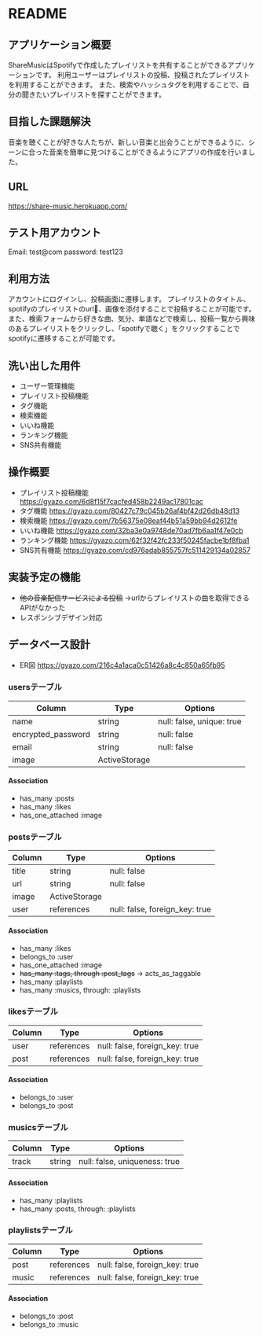 # README

## アプリケーション概要
ShareMusicはSpotifyで作成したプレイリストを共有することができるアプリケーションです。
利用ユーザーはプレイリストの投稿、投稿されたプレイリストを利用することができます。
また、検索やハッシュタグを利用することで、自分の聞きたいプレイリストを探すことができます。

## 目指した課題解決
音楽を聴くことが好きな人たちが、新しい音楽と出会うことができるように、シーンに合った音楽を簡単に見つけることができるようにアプリの作成を行いました。

## URL
https://share-music.herokuapp.com/

## テスト用アカウント
Email: test@com
password: test123

## 利用方法
アカウントにログインし、投稿画面に遷移します。
プレイリストのタイトル、spotifyのプレイリストのurl、画像を添付することで投稿することが可能です。
また、検索フォームから好きな曲、気分、単語などで検索し、投稿一覧から興味のあるプレイリストをクリックし、「spotifyで聴く」をクリックすることでspotifyに遷移することが可能です。

## 洗い出した用件
- ユーザー管理機能
- プレイリスト投稿機能
- タグ機能
- 検索機能
- いいね機能
- ランキング機能
- SNS共有機能

## 操作概要
- プレイリスト投稿機能
https://gyazo.com/6d8f15f7cacfed458b2249ac17801cac
- タグ機能
https://gyazo.com/80427c79c045b26af4bf42d26db48d13
- 検索機能
https://gyazo.com/7b56375e08eaf44b51a59bb94d2612fe
- いいね機能
https://gyazo.com/32ba3e0a9748de70ad7fb6aa1f47e0cb
- ランキング機能
https://gyazo.com/62f32f42fc233f50245facbe1bf8fba1
- SNS共有機能
https://gyazo.com/cd976adab855757fc511429134a02857

## 実装予定の機能
- ~~他の音楽配信サービスによる投稿~~
 →urlからプレイリストの曲を取得できるAPIがなかった
- レスポンシブデザイン対応


## データベース設計
- ER図
https://gyazo.com/216c4a1aca0c51426a8c4c850a65fb95

### usersテーブル
| Column             | Type          | Options                   | 
| ------------------ | ------------- | ------------------------- | 
| name               | string        | null: false, unique: true | 
| encrypted_password | string        | null: false               | 
| email              | string        | null: false               | 
| image              | ActiveStorage |                           | 

#### Association
- has_many :posts
- has_many :likes
- has_one_attached :image

### postsテーブル
| Column | Type          | Options                        | 
| ------ | ------------- | ------------------------------ | 
| title  | string        | null: false                    | 
| url    | string        | null: false                    | 
| image  | ActiveStorage |                                | 
| user   | references    | null: false, foreign_key: true | 

#### Association
- has_many :likes
- belongs_to :user
- has_one_attached :image
- ~~has_many :tags, through :post_tags~~ → acts_as_taggable 
- has_many :playlists
- has_many :musics, through: :playlists

### likesテーブル
| Column | Type       | Options                        | 
| ------ | ---------- | ------------------------------ | 
| user   | references | null: false, foreign_key: true | 
| post   | references | null: false, foreign_key: true | 

#### Association
- belongs_to :user
- belongs_to :post

### musicsテーブル
| Column | Type       | Options                        | 
| ------ | ---------- | ------------------------------ | 
| track  | string     | null: false, uniqueness: true  | 

#### Association
- has_many :playlists
- has_many :posts, through: :playlists

### playlistsテーブル
| Column | Type       | Options                        | 
| ------ | ---------- | ------------------------------ | 
| post   | references | null: false, foreign_key: true | 
| music  | references | null: false, foreign_key: true | 

#### Association
- belongs_to :post
- belongs_to :music